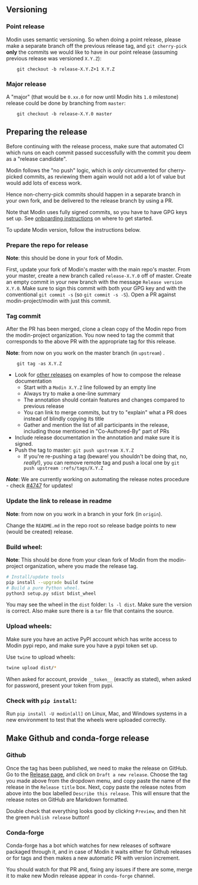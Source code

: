 ## Versioning

### Point release

Modin uses semantic versioning. So when doing a point release, please make a separate branch
off the previous release tag, and `git cherry-pick` **only** the commits we would like to have in our
point release (assuming previous release was versioned `X.Y.Z`):

        git checkout -b release-X.Y.Z+1 X.Y.Z

### Major release

A "major" (that would be `0.xx.0` for now until Modin hits `1.0` milestone) release could be done by branching from `master`:

        git checkout -b release-X.Y.0 master

## Preparing the release

Before continuing with the release process, make sure that automated CI which runs on each commit passed successfully with the commit you deem as a "release candidate".

Modin follows the "no push" logic, which is _only_ circumvented for cherry-picked commits,
as reviewing them again would not add a lot of value but would add lots of excess work.

Hence non-cherry-pick commits should happen in a separate branch in your own fork, and
be delivered to the release branch by using a PR.

Note that Modin uses fully signed commits, so you have to have GPG keys set up. See [onboarding instructions](https://github.com/modin-project/modin/blob/master/onboarding/onboarding.md) on where to get started.

To update Modin version, follow the instructions below.

### Prepare the repo for release

**Note**: this should be done in your fork of Modin.

First, update your fork of Modin's master with the main repo's master. From your master, create a new
branch called `release-X.Y.0` off of master. Create an empty commit in your new branch with the message
`Release version X.Y.0`. Make sure to sign this commit with both your GPG key
and with the conventional `git commit -s` (so `git commit -s -S`). Open a PR against modin-project/modin with just this commit.

### Tag commit

After the PR has been merged, clone a clean copy of the Modin repo from the modin-project organization.
You now need to tag the commit that corresponds to the above PR with the appropriate tag for this release.

**Note**: from now on you work on the master branch (in `upstream`) .

        git tag -as X.Y.Z

  * Look for [other releases](https://github.com/modin-project/modin/releases) on examples of how to compose the release documentation
    * Start with a `Modin X.Y.Z` line followed by an empty line
    * Always try to make a one-line summary
    * The annotation should contain features and changes compared to previous release
    * You can link to merge commits, but try to "explain" what a PR does instead of blindly copying its title
    * Gather and mention the list of all participants in the release, including those mentioned in "Co-Authored-By" part of PRs
  * Include release documentation in the annotation and make sure it is signed.
  * Push the tag to master: `git push upstream X.Y.Z`
    * If you're re-pushing a tag (beware! you shouldn't be doing that, no, _really_!), you can remove remote tag and push a local one by `git push upstream :refs/tags/X.Y.Z`

***Note***: We are currently working on automating the release notes procedure - check 
[#4747](https://github.com/modin-project/modin/issues/4747) for updates!

### Update the link to release in readme

**Note**: from now on you work in a branch in your fork (in `origin`).

Change the `README.md` in the repo root so release badge points to new (would be created) release.

### Build wheel:

**Note**: This should be done from your clean fork of Modin from the modin-project organization, where
you made the release tag.

```bash
# Install/update tools
pip install --upgrade build twine
# Build a pure Python wheel.
python3 setup.py sdist bdist_wheel
```

You may see the wheel in the `dist` folder: `ls -l dist`. Make sure the version is correct.
Also make sure there is a `tar` file that contains the source.

### Upload wheels:

Make sure you have an active PyPI account which has write access to Modin pypi repo, and make sure you have a pypi token set up.

Use `twine` to upload wheels:

```bash
twine upload dist/*
```

When asked for account, provide `__token__` (exactly as stated), when asked for password, present your token from pypi.

### Check with `pip install`:

Run `pip install -U modin[all]` on Linux, Mac, and Windows systems in a new environment
to test that the wheels were uploaded correctly.

## Make Github and conda-forge release

### Github

Once the tag has been published, we need to make the release on GitHub. Go to the
[Release page](https://github.com/modin-project/modin/releases), and click on `Draft a new release`.
Choose the tag you made above from the dropdown menu, and copy paste the name of the release 
in the `Release title` box. Next, copy paste the release notes from above into the box labelled
`Describe this release`. This will ensure that the release notes on GitHub are Markdown formatted.

Double check that everything looks good by clicking `Preview`, and then hit the green `Publish release`
button!

### Conda-forge

Conda-forge has a bot which watches for new releases of software packaged through it,
and in case of Modin it waits either for Github releases or for tags and then makes
a new automatic PR with version increment.

You should watch for that PR and, fixing any issues if there are some, merge it
to make new Modin release appear in `conda-forge` channel.
